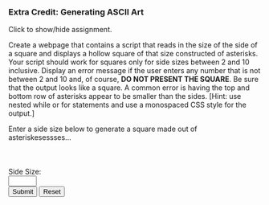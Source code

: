 ### Extra Credit: Generating ASCII Art

<p id="flip">Click to show/hide assignment.</p>
<div id="panel">

Create a webpage that contains a script that reads in the size of the side of a square and displays a hollow square of that size constructed of asterisks. Your script should work for squares only for side sizes between 2 and 10 inclusive. Display an error message if the user enters any number that is not between 2 and 10 and, of course, **DO NOT PRESENT THE SQUARE**. Be sure that the output looks like a square. A common error is having the top and bottom row of asterisks appear to be smaller than the sides. [Hint: use nested while or for statements and use a monospaced CSS style for the output.]

</div>

<section>
Enter a side size below to generate a square made out of asteriskesessses...<br>
<br>
<br>
<div class="row">
<div class="one-half column">
<div id="messages"></div>
<br>
</div>
<div class="one-half column">
<form name="myform">
<label for="sideSize">Side Size:</label><br><input type="number" name="sideSize" min="2" max="10" step="1" required><span class="validity"></span><br>
<span class="button-row">
<input type="button" class="button-primary" onclick="getSize()" value="Submit">
<input type="reset" value="Reset" id="reset">
</span>
</form>
<br>
</div>
</div>
</section>


<script>
const getSize = () => {
    let sideSize = document.forms["myform"].elements["sideSize"].value;
    (Number.isNaN(sideSize) || sideSize < 2 || sideSize > 10 || sideSize - Math.floor(sideSize) != 0 ) 
        ? ( $("#messages").text("Woah! Side size must be an integer between 2 and 10 (inclusive)."), $("#messages").removeClass("diamond") )
        : drawSquare(sideSize);
}

const drawSquare = sideSize => {
    let theSquare = "";
    for (let i = 1; i <= sideSize; i++) {
        ( i == 1 || i == sideSize)
            ? theSquare += `${"*".repeat(sideSize)}`
            : theSquare += `*${"&nbsp".repeat( sideSize - 2 )}*`;
         theSquare += "<br>"; 
    }
    $("#messages").addClass("diamond");
    $("#messages").html(theSquare);
}

window.addEventListener('load', function () {
    $('#reset').click(function(){
        $("#messages").html("");
        $("#messages").removeClass("diamond");
    });
});
</script>    